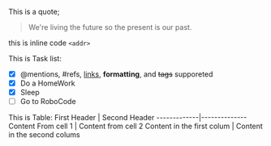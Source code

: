 This is a quote;

> We're living the future so 
> the  present is our past.

this is inline code `<addr>`


This is Task list:
- [x] @mentions, #refs, [links](), **formatting**, and <del>tags</del> supporeted 
- [x] Do a HomeWork
- [x] Sleep
- [ ] Go to RoboCode

This is Table:
First Header | Second Header 
-------------|--------------
Content From cell 1 | Content from cell 2
Content in the first colum | Content in the second colums
